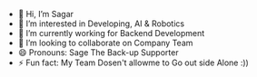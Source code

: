 - 👋 Hi, I’m Sagar
- 👀 I’m interested in Developing, AI & Robotics
- 🌱 I’m currently working for Backend Development 
- 💞️ I’m looking to collaborate on Company Team 
- 😄 Pronouns: Sage The Back-up Supporter 
- ⚡ Fun fact: My Team Dosen't allowme to Go out side Alone :))

<!---
Sage75/Sage75 is a ✨ special ✨ repository because its `README.md` (this file) appears on your GitHub profile.
You can click the Preview link to take a look at your changes.
--->
